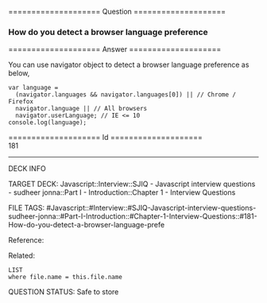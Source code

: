 ==================== Question ====================  

### How do you detect a browser language preference  

==================== Answer ====================  

You can use navigator object to detect a browser language preference as below,

<!-- codeblock-start -->
<pre><code class="hljs language-javascript"><span class="hljs-keyword">var</span> language =
  (navigator.<span class="hljs-property">languages</span> &#x26;&#x26; navigator.<span class="hljs-property">languages</span>[<span class="hljs-number">0</span>]) || <span class="hljs-comment">// Chrome / Firefox</span>
  navigator.<span class="hljs-property">language</span> || <span class="hljs-comment">// All browsers</span>
  navigator.<span class="hljs-property">userLanguage</span>; <span class="hljs-comment">// IE &#x3C;= 10</span>
<span class="hljs-variable language_">console</span>.<span class="hljs-title function_">log</span>(language);
</code></pre>
<!-- codeblock-end -->

==================== Id ====================  
181

---

DECK INFO

TARGET DECK: Javascript::Interview::SJIQ - Javascript interview questions - sudheer jonna::Part I - Introduction::Chapter 1 - Interview Questions

FILE TAGS: #Javascript::#Interview::#SJIQ-Javascript-interview-questions-sudheer-jonna::#Part-I-Introduction::#Chapter-1-Interview-Questions::#181-How-do-you-detect-a-browser-language-prefe

Reference:

Related:

```dataview
LIST
where file.name = this.file.name
```

QUESTION STATUS: Safe to store
